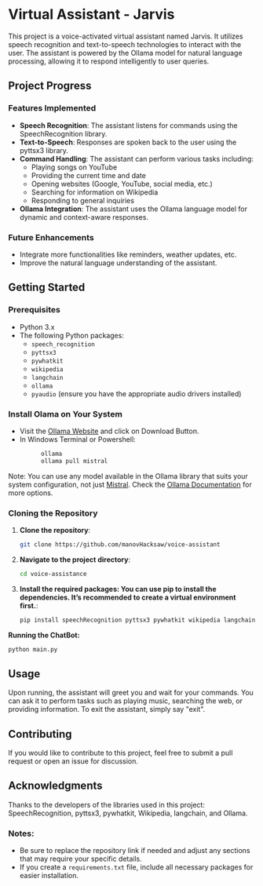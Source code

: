 # Virtual Assistant - Jarvis

This project is a voice-activated virtual assistant named Jarvis. It utilizes speech recognition and text-to-speech technologies to interact with the user. The assistant is powered by the Ollama model for natural language processing, allowing it to respond intelligently to user queries.

## Project Progress

### Features Implemented
- **Speech Recognition**: The assistant listens for commands using the SpeechRecognition library.
- **Text-to-Speech**: Responses are spoken back to the user using the pyttsx3 library.
- **Command Handling**: The assistant can perform various tasks including:
  - Playing songs on YouTube
  - Providing the current time and date
  - Opening websites (Google, YouTube, social media, etc.)
  - Searching for information on Wikipedia
  - Responding to general inquiries
- **Ollama Integration**: The assistant uses the Ollama language model for dynamic and context-aware responses.

### Future Enhancements
- Integrate more functionalities like reminders, weather updates, etc.
- Improve the natural language understanding of the assistant.

## Getting Started

### Prerequisites
- Python 3.x
- The following Python packages:
  - `speech_recognition`
  - `pyttsx3`
  - `pywhatkit`
  - `wikipedia`
  - `langchain`
  - `ollama`
  - `pyaudio` (ensure you have the appropriate audio drivers installed)
  
### Install Olama on Your System
- Visit the [Ollama Website](https://ollama.com/) and click on Download Button.
 - In Windows Terminal or Powershell: 
    ```bash
          ollama 
          ollama pull mistral


Note: You can use any model available in the Ollama library that suits your system configuration, not just [Mistral](https://ollama.com/library/mistral). Check the [Ollama Documentation](https://ollama.com/library) for more options.

### Cloning the Repository

1. **Clone the repository**:
   ```bash
   git clone https://github.com/manovHacksaw/voice-assistant

2. **Navigate to the project directory**:
     ```bash
     cd voice-assistance

3. **Install the required packages: You can use pip to install the dependencies. It’s recommended to create a virtual environment first.**:
   ```bash
   pip install speechRecognition pyttsx3 pywhatkit wikipedia langchain ollama pyaudio langchain-ollama


**Running the ChatBot:**
```bash
python main.py 
```


## Usage
 Upon running, the assistant will greet you and wait for your commands. You can ask it to perform tasks such as playing music, searching the web, or providing information. To exit the assistant, simply say "exit".

## Contributing
If you would like to contribute to this project, feel free to submit a pull request or open an issue for discussion.



## Acknowledgments
Thanks to the developers of the libraries used in this project: SpeechRecognition, pyttsx3, pywhatkit, Wikipedia, langchain, and Ollama.

### Notes:
- Be sure to replace the repository link if needed and adjust any sections that may require your specific details.
- If you create a `requirements.txt` file, include all necessary packages for easier installation.
